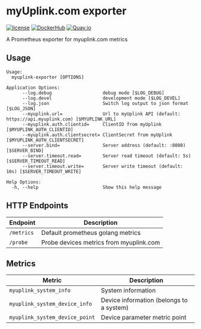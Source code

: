 # myUplink.com exporter

[![license](https://img.shields.io/github/license/webdevops/myuplink-exporter.svg)](https://github.com/webdevops/myuplink-exporter/blob/master/LICENSE)
[![DockerHub](https://img.shields.io/badge/DockerHub-webdevops%2Fmyuplink--exporter-blue)](https://hub.docker.com/r/webdevops/myuplink-exporter/)
[![Quay.io](https://img.shields.io/badge/Quay.io-webdevops%2Fmyuplink--exporter-blue)](https://quay.io/repository/webdevops/myuplink-exporter)

A Prometheus exporter for myuplink.com metrics

Usage
-----

```
Usage:
  myuplink-exporter [OPTIONS]

Application Options:
      --log.debug                   debug mode [$LOG_DEBUG]
      --log.devel                   development mode [$LOG_DEVEL]
      --log.json                    Switch log output to json format [$LOG_JSON]
      --myuplink.url=               Url to myUplink API (default: https://api.myuplink.com) [$MYUPLINK_URL]
      --myuplink.auth.clientid=     ClientID from myUplink [$MYUPLINK_AUTH_CLIENTID]
      --myuplink.auth.clientsecret= ClientSecret from myUplink [$MYUPLINK_AUTH_CLIENTSECRET]
      --server.bind=                Server address (default: :8080) [$SERVER_BIND]
      --server.timeout.read=        Server read timeout (default: 5s) [$SERVER_TIMEOUT_READ]
      --server.timeout.write=       Server write timeout (default: 10s) [$SERVER_TIMEOUT_WRITE]

Help Options:
  -h, --help                        Show this help message
```

HTTP Endpoints
--------------

| Endpoint   | Description                             |
|------------|-----------------------------------------|
| `/metrics` | Default prometheus golang metrics       |
| `/probe`   | Probe devices metrics from myuplink.com |

Metrics
-------

| Metric                                 | Description                              |
|----------------------------------------|------------------------------------------|
| `myuplink_system_info`                 | System information                       |
| `myuplink_system_device_info`          | Device information (belongs to a system) |
| `myuplink_system_device_point`         | Device parameter metric point            |
